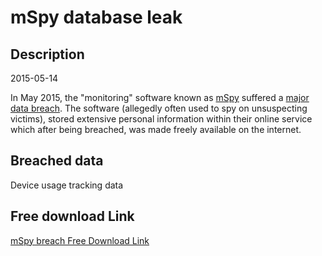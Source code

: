 # mSpy database leak

## Description

2015-05-14

In May 2015, the &quot;monitoring&quot; software known as <a href="http://www.mspy.com" target="_blank" rel="noopener">mSpy</a> suffered a <a href="http://krebsonsecurity.com/2015/05/mobile-spy-software-maker-mspy-hacked-customer-data-leaked/#more-30913" target="_blank" rel="noopener">major data breach</a>. The software (allegedly often used to spy on unsuspecting victims), stored extensive personal information within their online service which after being breached, was made freely available on the internet.

## Breached data

Device usage tracking data

## Free download Link

[mSpy breach Free Download Link](https://link-to.net/1229997/31.323255982098065/dynamic/?r=aHR0cHM6Ly93d3cubWVkaWFmaXJlLmNvbS92aWV3L3FmdERuZVhESmdyWkJFdy9tc3B5LmNvbS9maWxl)
